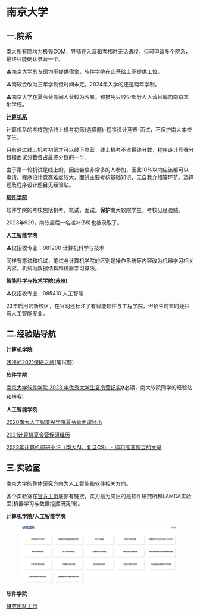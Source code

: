 # 南京大学

## 一.院系

南大所有院均为极强COM，导师在入营和考核时无话语权。但可申请多个院系，最终只能确认参营一个。

⚠南京大学的专硕均不提供宿舍，软件学院在此基础上不提供工位。

⚠南软会改为三年学制但时间未定，2024年入学的还是两年学制。

⚠南京大学在夏令营期间入营较为容易，预推免只收少部分人入营且偏向南京本地学校。

[**计算机系**](https://cs.nju.edu.cn/main.htm)

计算机系的考核包括线上机考初筛(选择题)-程序设计竞赛-面试，不保护南大本校学生。

只有通过线上机考初筛才可以线下参营，线上机考不占最终分数，程序设计竞赛分数和面试分数各占最终分数的一半。

由于第一轮机试是线上的，因此会放非常多的人参加，因此10%以内应该都可以申请。程序设计竞赛难度较大，面试主要考核基础知识，无自我介绍等环节。选择题及程序设计题目见经验贴。

[**软件学院**](https://software.nju.edu.cn/)

软件学院的考核包括机考，笔试，面试。**保护**南大软院学生。考核见经验贴。

2023年929，南软最后一名递补(58)也被录取了。

[**人工智能学院**](https://ai.nju.edu.cn/mainm.htm)

⚠仅招收专业：081200 计算机科学与技术

同样有笔试和机试，笔试与计算机学院的区别是操作系统等内容改为机器学习相关内容。机试为数据结构和机器学习算法。

[**智能科学与技术学院(苏州)**](https://njusz.nju.edu.cn/\_s753/33/0c/c52363a602892/page.psp)

⚠仅招收专业：085410 人工智能

23年启用的新校区，在官网还标注了有智能软件与工程学院，但招生时暂时还只有人工智能专业。

## 二.经验贴导航

**计算机学院**

[浅浅的2021保研之旅](http://t.csdnimg.cn/KltLA)(笔试题)

**软件学院**

[南京大学软件学院 2023 年优秀大学生夏令营纪实](https://eaglebear2002.github.io/%E6%8A%80%E6%9C%AF%E7%A7%91%E6%99%AE/%E5%8D%97%E4%BA%AC%E5%A4%A7%E5%AD%A6%E8%BD%AF%E4%BB%B6%E5%AD%A6%E9%99%A2%202023%20%E5%B9%B4%E4%BC%98%E7%A7%80%E5%A4%A7%E5%AD%A6%E7%94%9F%E5%A4%8F%E4%BB%A4%E8%90%A5%E7%BA%AA%E5%AE%9E/)(❗必读，南大软院同学的经验贴和博客)

**人工智能学院**

[2020南大人工智能AI学院夏令营面试经历](http://t.csdnimg.cn/WLaOF)

[2021计算机夏令营保研经历](http://t.csdnimg.cn/fYOCW)

[2023年计算机保研小记（南大AI、复旦CS） - 纯和高茎豌豆的文章](https://zhuanlan.zhihu.com/p/659021845)

## 三.实验室

南京大学的整体研究方向为人工智能和软件相关方向。

各个实验室在[官方主页](https://cs.nju.edu.cn/main.htm)底部有链接，实力最为突出的是软件研究所和LAMDA实验室(机器学习与数据挖掘研究所)。

**计算机学院/人工智能学院**

<figure><img src="../assets/NJUcslab.jpg" alt=""><figcaption></figcaption></figure>

**软件学院**

[研究团队主页](https://software.nju.edu.cn/szll/yjsds/index.html)
